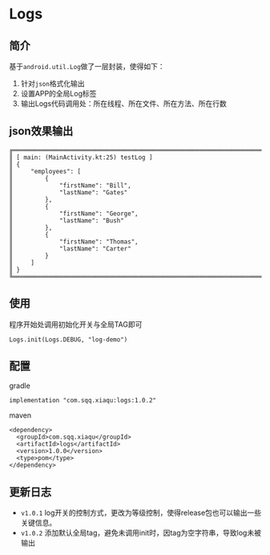 
# Logs


## 简介
基于`android.util.Log`做了一层封装，使得如下：

1. 针对`json`格式化输出
2. 设置APP的全局Log标签
3. 输出Logs代码调用处：所在线程、所在文件、所在方法、所在行数

## json效果输出

```
╔═══════════════════════════════════════════════════════════════════════════════════════
║ [ main: (MainActivity.kt:25) testLog ]
║ {
║     "employees": [
║         {
║             "firstName": "Bill",
║             "lastName": "Gates"
║         },
║         {
║             "firstName": "George",
║             "lastName": "Bush"
║         },
║         {
║             "firstName": "Thomas",
║             "lastName": "Carter"
║         }
║     ]
║ }
╚═══════════════════════════════════════════════════════════════════════════════════════
```
## 使用

程序开始处调用初始化开关与全局TAG即可
```
Logs.init(Logs.DEBUG, "log-demo")
```

## 配置

gradle

```
implementation "com.sqq.xiaqu:logs:1.0.2"
```
maven 
```
<dependency>
  <groupId>com.sqq.xiaqu</groupId>
  <artifactId>logs</artifactId>
  <version>1.0.0</version>
  <type>pom</type>
</dependency>
```

## 更新日志

- `v1.0.1` log开关的控制方式，更改为等级控制，使得release包也可以输出一些关键信息。
- `v1.0.2` 添加默认全局tag，避免未调用init时，因tag为空字符串，导致log未被输出
